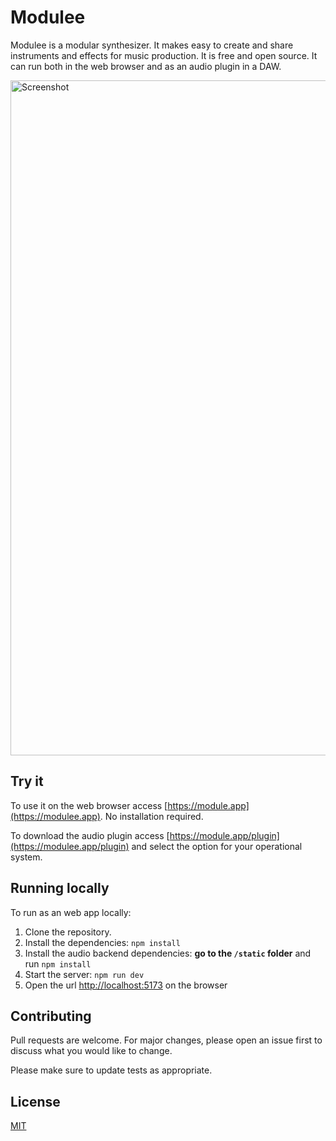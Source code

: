 # Modulee

Modulee is a modular synthesizer. It makes easy to create and share instruments
and effects for music production. It is free and open source. It can run both in
the web browser and as an audio plugin in a DAW.

<img width="1920" height="1080" alt="Screenshot"
src="https://github.com/user-attachments/assets/df48d676-cebe-4735-b2bc-8d757090cdbe"
/>

## Try it

To use it on the web browser access [https://module.app](https://modulee.app).
No installation required.

To download the audio plugin access
[https://module.app/plugin](https://modulee.app/plugin) and select the option
for your operational system.

## Running locally

To run as an web app locally:

1. Clone the repository.
2. Install the dependencies: `npm install`
3. Install the audio backend dependencies: **go to the `/static` folder** and
   run `npm install`
4. Start the server: `npm run dev`
5. Open the url [http://localhost:5173](http://localhost:5173) on the browser

## Contributing

Pull requests are welcome. For major changes, please open an issue first to
discuss what you would like to change.

Please make sure to update tests as appropriate.

## License

[MIT](https://choosealicense.com/licenses/mit/)
